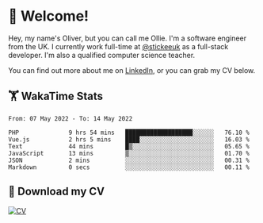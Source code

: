 # 👋 Welcome!

Hey, my name's Oliver, but you can call me Ollie. I'm a software engineer from the UK. I currently work full-time at [@stickeeuk](https://www.github.com/stickeeuk) as a full-stack developer. I'm also a qualified computer science teacher.

You can find out more about me on [LinkedIn](https://www.linkedin.com/in/oliverearl), or you can grab my CV below.

## 🏋 WakaTime Stats

<!--START_SECTION:waka-->

```text
From: 07 May 2022 - To: 14 May 2022

PHP              9 hrs 54 mins   ███████████████████░░░░░░   76.10 %
Vue.js           2 hrs 5 mins    ████░░░░░░░░░░░░░░░░░░░░░   16.03 %
Text             44 mins         █▒░░░░░░░░░░░░░░░░░░░░░░░   05.65 %
JavaScript       13 mins         ▒░░░░░░░░░░░░░░░░░░░░░░░░   01.70 %
JSON             2 mins          ░░░░░░░░░░░░░░░░░░░░░░░░░   00.31 %
Markdown         0 secs          ░░░░░░░░░░░░░░░░░░░░░░░░░   00.11 %
```

<!--END_SECTION:waka-->

## 📌 Download my CV

[![CV](https://github-readme-stats.vercel.app/api/pin/?username=oliverearl&repo=cv)](https://github.com/oliverearl/cv)
